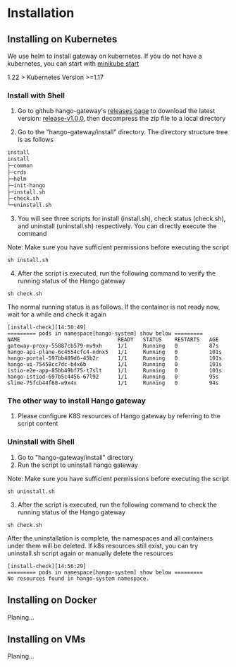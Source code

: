 # Installation

## Installing on Kubernetes

We use helm to install gateway on kubernetes. If you do not have a kubernetes, you can start with [minikube start](https://minikube.sigs.k8s.io/docs/start/)

1.22 > Kubernetes Version >=1.17

### Install with Shell

1. Go to github hango-gateway's [releases page](https://github.com/hango-io/hango-gateway/releases) to download the latest version: [release-v1.0.0](https://github.com/hango-io/hango-gateway/releases/download/v1.0.0/hango-gateway-v1.0.0.zip), then decompress the zip file to a local directory

2. Go to the "hango-gateway/install" directory. The directory structure tree is as follows
```xml
install
install
├─common
├─crds
├─helm
├─init-hango
├─install.sh
├─check.sh
└─uninstall.sh
```
3. You will see three scripts for install (install.sh), check status (check.sh), and uninstall (uninstall.sh) respectively. You can directly execute the command

Note: Make sure you have sufficient permissions before executing the script
```shell
sh install.sh
```
4. After the script is executed, run the following command to verify the running status of the Hango gateway
```shell
sh check.sh
```
The normal running status is as follows. If the container is not ready now, wait for a while and check it again
```shell
[install-check][14:50:49]
========= pods in namespace[hango-system] show below =========
NAME                               READY   STATUS    RESTARTS   AGE
gateway-proxy-55887cb579-mv9xh     1/1     Running   0          87s
hango-api-plane-6c4554cfc4-ndnx5   1/1     Running   0          101s
hango-portal-597bb489d6-45b2r      1/1     Running   0          101s
hango-ui-75458cc7dc-b4x6b          1/1     Running   0          101s
istio-e2e-app-85bb49bf75-t7slt     1/1     Running   0          101s
hango-istiod-697b5c4456-67l92      1/1     Running   0          95s
slime-75fcb44f68-w9x4x             1/1     Running   0          94s
```

### The other way to install Hango gateway
1. Please configure K8S resources of Hango gateway by referring to the script content

### Uninstall with Shell
1. Go to "hango-gateway/install" directory
2. Run the script to uninstall hango gateway

Note: Make sure you have sufficient permissions before executing the script
```shell
sh uninstall.sh
```
3. After the script is executed, run the following command to check the running status of the Hango gateway
```shell
sh check.sh
```
After the uninstallation is complete, the namespaces and all containers under them will be deleted. If k8s resources still exist, you can try uninstall.sh script again or manually delete the resources
```shell
[install-check][14:56:29]
========= pods in namespace[hango-system] show below =========
No resources found in hango-system namespace.
```

## Installing on Docker

Planing...

## Installing on VMs

Planing...
